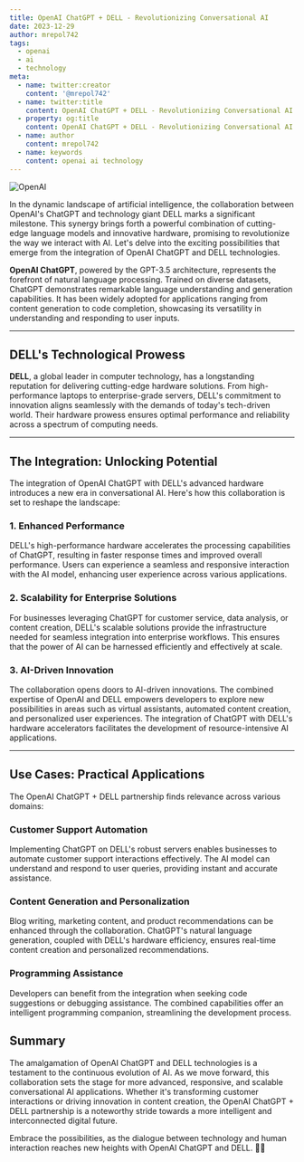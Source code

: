 ```yaml
---
title: OpenAI ChatGPT + DELL - Revolutionizing Conversational AI
date: 2023-12-29
author: mrepol742
tags:
  - openai
  - ai
  - technology
meta:
  - name: twitter:creator
    content: '@mrepol742'
  - name: twitter:title
    content: OpenAI ChatGPT + DELL - Revolutionizing Conversational AI
  - property: og:title
    content: OpenAI ChatGPT + DELL - Revolutionizing Conversational AI
  - name: author
    content: mrepol742
  - name: keywords
    content: openai ai technology
---
```


![OpenAI](/images/posts/openai.webp)

In the dynamic landscape of artificial intelligence, the collaboration between OpenAI's ChatGPT and technology giant DELL marks a significant milestone. This synergy brings forth a powerful combination of cutting-edge language models and innovative hardware, promising to revolutionize the way we interact with AI. Let's delve into the exciting possibilities that emerge from the integration of OpenAI ChatGPT and DELL technologies.

**OpenAI ChatGPT**, powered by the GPT-3.5 architecture, represents the forefront of natural language processing. Trained on diverse datasets, ChatGPT demonstrates remarkable language understanding and generation capabilities. It has been widely adopted for applications ranging from content generation to code completion, showcasing its versatility in understanding and responding to user inputs.

---

## **DELL's Technological Prowess**

**DELL**, a global leader in computer technology, has a longstanding reputation for delivering cutting-edge hardware solutions. From high-performance laptops to enterprise-grade servers, DELL's commitment to innovation aligns seamlessly with the demands of today's tech-driven world. Their hardware prowess ensures optimal performance and reliability across a spectrum of computing needs.

---

## **The Integration: Unlocking Potential**

The integration of OpenAI ChatGPT with DELL's advanced hardware introduces a new era in conversational AI. Here's how this collaboration is set to reshape the landscape:

### 1. **Enhanced Performance**

DELL's high-performance hardware accelerates the processing capabilities of ChatGPT, resulting in faster response times and improved overall performance. Users can experience a seamless and responsive interaction with the AI model, enhancing user experience across various applications.

### 2. **Scalability for Enterprise Solutions**

For businesses leveraging ChatGPT for customer service, data analysis, or content creation, DELL's scalable solutions provide the infrastructure needed for seamless integration into enterprise workflows. This ensures that the power of AI can be harnessed efficiently and effectively at scale.

### 3. **AI-Driven Innovation**

The collaboration opens doors to AI-driven innovations. The combined expertise of OpenAI and DELL empowers developers to explore new possibilities in areas such as virtual assistants, automated content creation, and personalized user experiences. The integration of ChatGPT with DELL's hardware accelerators facilitates the development of resource-intensive AI applications.

---

## **Use Cases: Practical Applications**

The OpenAI ChatGPT + DELL partnership finds relevance across various domains:

### **Customer Support Automation**

Implementing ChatGPT on DELL's robust servers enables businesses to automate customer support interactions effectively. The AI model can understand and respond to user queries, providing instant and accurate assistance.

### **Content Generation and Personalization**

Blog writing, marketing content, and product recommendations can be enhanced through the collaboration. ChatGPT's natural language generation, coupled with DELL's hardware efficiency, ensures real-time content creation and personalized recommendations.

### **Programming Assistance**

Developers can benefit from the integration when seeking code suggestions or debugging assistance. The combined capabilities offer an intelligent programming companion, streamlining the development process.

## **Summary**

The amalgamation of OpenAI ChatGPT and DELL technologies is a testament to the continuous evolution of AI. As we move forward, this collaboration sets the stage for more advanced, responsive, and scalable conversational AI applications. Whether it's transforming customer interactions or driving innovation in content creation, the OpenAI ChatGPT + DELL partnership is a noteworthy stride towards a more intelligent and interconnected digital future.

Embrace the possibilities, as the dialogue between technology and human interaction reaches new heights with OpenAI ChatGPT and DELL. 🚀✨